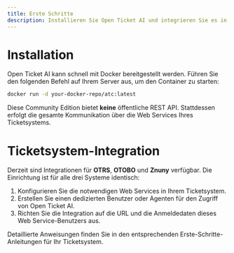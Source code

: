 ```yaml
---
title: Erste Schritte
description: Installieren Sie Open Ticket AI und integrieren Sie es in Ihr Ticketsystem.
---
```


# Installation

Open Ticket AI kann schnell mit Docker bereitgestellt werden. Führen Sie den folgenden Befehl auf Ihrem Server aus, um
den Container zu starten:

```bash
docker run -d your-docker-repo/atc:latest
```

Diese Community Edition bietet **keine** öffentliche REST API. Stattdessen erfolgt die gesamte Kommunikation
über die Web Services Ihres Ticketsystems.

# Ticketsystem-Integration

Derzeit sind Integrationen für **OTRS**, **OTOBO** und **Znuny** verfügbar. Die Einrichtung ist für
alle drei Systeme identisch:

1. Konfigurieren Sie die notwendigen Web Services in Ihrem Ticketsystem.
2. Erstellen Sie einen dedizierten Benutzer oder Agenten für den Zugriff von Open Ticket AI.
3. Richten Sie die Integration auf die URL und die Anmeldedaten dieses Web Service-Benutzers aus.

Detaillierte Anweisungen finden Sie in den entsprechenden Erste-Schritte-Anleitungen für Ihr Ticketsystem.